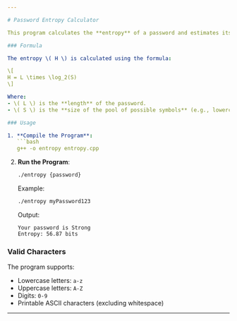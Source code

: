 ```yaml
---

# Password Entropy Calculator

This program calculates the **entropy** of a password and estimates its strength.

### Formula

The entropy \( H \) is calculated using the formula:

\[
H = L \times \log_2(S)
\]

Where:
- \( L \) is the **length** of the password.
- \( S \) is the **size of the pool of possible symbols** (e.g., lowercase letters, uppercase letters, digits, and symbols).

### Usage

1. **Compile the Program**:
   ```bash
   g++ -o entropy entropy.cpp
   ```

2. **Run the Program**:
   ```bash
   ./entropy {password}
   ```

   Example:
   ```bash
   ./entropy myPassword123
   ```

   Output:
   ```
   Your password is Strong
   Entropy: 56.87 bits
   ```

### Valid Characters

The program supports:
- Lowercase letters: `a-z`
- Uppercase letters: `A-Z`
- Digits: `0-9`
- Printable ASCII characters (excluding whitespace)

---
```

